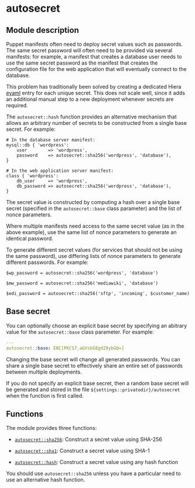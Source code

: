 # autosecret

## Module description

Puppet manifests often need to deploy secret values such as
passwords.  The same secret password will often need to be provided
via several manifests: for example, a manifest that creates a
database user needs to use the same secret password as the manifest
that creates the configuration file for the web application that
will eventually connect to the database.

This problem has traditionally been solved by creating a dedicated
Hiera [eyaml](https://github.com/voxpupuli/hiera-eyaml) entry for each
unique secret.  This does not scale well, since it adds an additional
manual step to a new deployment whenever secrets are required.

The `autosecret::hash` function provides an alternative mechanism that
allows an arbitrary number of secrets to be constructed from a single
base secret.  For example:

```puppet
# In the database server manifest:
mysql::db { 'wordpress':
    user        => 'wordpress',
    password    => autosecret::sha256('wordpress', 'database'),
}

# In the web application server manifest:
class { 'wordpress':
    db_user     => 'wordpress',
    db_password => autosecret::sha256('wordpress', 'database'),
}
```

The secret value is constructed by computing a hash over a single
base secret (specified in the `autosecret::base` class parameter)
and the list of nonce parameters.

Where multiple manifests need access to the same secret value (as in
the above example), use the same list of nonce parameters to generate
an identical password.

To generate different secret values (for services that should not be
using the same password), use differing lists of nonce parameters to
generate different passwords.  For example:

```puppet
$wp_password = autosecret::sha256('wordpress', 'database')

$mw_password = autosecret::sha256('mediawiki', 'database')

$edi_password = autosecret::sha256('sftp', 'incoming', $customer_name)
```

## Base secret

You can optionally choose an explicit base secret by specifying an
abitrary value for the `autosecret::base` class parameter.  For
example:

```yaml
---
autosecret::base: ENC[PKCS7,aGVsbG8gd29ybGQ=]
```

Changing the base secret will change all generated passwords.  You
can share a single base secret to effectively share an entire set of
passwords between multiple deployments.

If you do not specify an explicit base secret, then a random base
secret will be generated and stored in the file
`${settings::privatedir}/autosecret` when the function is first
called.

## Functions

The module provides three functions:

* [`autosecret::sha256`](REFERENCE.md#autosecretsha256): Construct a
  secret value using SHA-256

* [`autosecret::sha1`](REFERENCE.md#autosecretsha251): Construct a
  secret value using SHA-1

* [`autosecret::hash`](REFERENCE.md#autosecrethash): Construct a
  secret value using any hash function

You should use `autosecret::sha256` unless you have a particular need
to use an alternative hash function.
